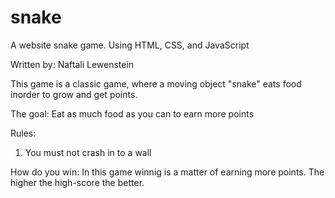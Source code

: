 # snake
A website snake game. Using HTML, CSS, and JavaScript

Written by: Naftali Lewenstein

This game is a classic game, where a moving object "snake" eats food inorder to grow
and get points. 

The goal: Eat as much food as you can to earn more points

Rules:
1. You must not crash in to a wall 

How do you win: In this game winnig is a matter of earning more points.
The higher the high-score the better.





